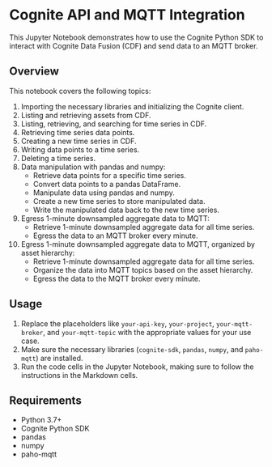 # Cognite API and MQTT Integration

This Jupyter Notebook demonstrates how to use the Cognite Python SDK to interact with Cognite Data Fusion (CDF) and send data to an MQTT broker.

## Overview

This notebook covers the following topics:

1. Importing the necessary libraries and initializing the Cognite client.
2. Listing and retrieving assets from CDF.
3. Listing, retrieving, and searching for time series in CDF.
4. Retrieving time series data points.
5. Creating a new time series in CDF.
6. Writing data points to a time series.
7. Deleting a time series.
8. Data manipulation with pandas and numpy:
   - Retrieve data points for a specific time series.
   - Convert data points to a pandas DataFrame.
   - Manipulate data using pandas and numpy.
   - Create a new time series to store manipulated data.
   - Write the manipulated data back to the new time series.
9. Egress 1-minute downsampled aggregate data to MQTT:
   - Retrieve 1-minute downsampled aggregate data for all time series.
   - Egress the data to an MQTT broker every minute.
10. Egress 1-minute downsampled aggregate data to MQTT, organized by asset hierarchy:
    - Retrieve 1-minute downsampled aggregate data for all time series.
    - Organize the data into MQTT topics based on the asset hierarchy.
    - Egress the data to the MQTT broker every minute.

## Usage

1. Replace the placeholders like `your-api-key`, `your-project`, `your-mqtt-broker`, and `your-mqtt-topic` with the appropriate values for your use case.
2. Make sure the necessary libraries (`cognite-sdk`, `pandas`, `numpy`, and `paho-mqtt`) are installed.
3. Run the code cells in the Jupyter Notebook, making sure to follow the instructions in the Markdown cells.

## Requirements

- Python 3.7+
- Cognite Python SDK
- pandas
- numpy
- paho-mqtt

